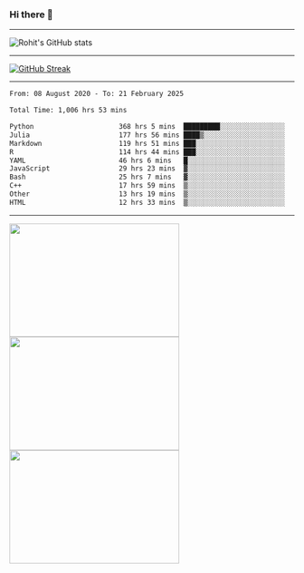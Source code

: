 ### Hi there 👋

<hr/>

![Rohit's GitHub stats](https://github-readme-stats.vercel.app/api?username=RohitRathore1&show_icons=true&theme=transparent)

<hr/>

[![GitHub Streak](http://github-readme-streak-stats.herokuapp.com?user=RohitRathore1&theme=dark&mode=weekly)](https://git.io/streak-stats)

<hr/>

<!--START_SECTION:waka-->

```txt
From: 08 August 2020 - To: 21 February 2025

Total Time: 1,006 hrs 53 mins

Python                     368 hrs 5 mins  █████████░░░░░░░░░░░░░░░░   36.56 %
Julia                      177 hrs 56 mins ████▒░░░░░░░░░░░░░░░░░░░░   17.67 %
Markdown                   119 hrs 51 mins ███░░░░░░░░░░░░░░░░░░░░░░   11.90 %
R                          114 hrs 44 mins ███░░░░░░░░░░░░░░░░░░░░░░   11.40 %
YAML                       46 hrs 6 mins   █░░░░░░░░░░░░░░░░░░░░░░░░   04.58 %
JavaScript                 29 hrs 23 mins  ▓░░░░░░░░░░░░░░░░░░░░░░░░   02.92 %
Bash                       25 hrs 7 mins   ▓░░░░░░░░░░░░░░░░░░░░░░░░   02.50 %
C++                        17 hrs 59 mins  ▒░░░░░░░░░░░░░░░░░░░░░░░░   01.79 %
Other                      13 hrs 19 mins  ▒░░░░░░░░░░░░░░░░░░░░░░░░   01.32 %
HTML                       12 hrs 33 mins  ▒░░░░░░░░░░░░░░░░░░░░░░░░   01.25 %
```

<!--END_SECTION:waka-->

<hr/>

<p>
  <img src="https://wakatime.com/share/@TeAmp0is0N/0205e68a-e5ed-48bf-b870-3c94c1fa77d3.svg" width="300" height="200">
  <img src="https://wakatime.com/share/@TeAmp0is0N/3935ee43-08a3-493e-8b95-60c1f9204b15.svg" width="300" height="200">
  <img src="https://wakatime.com/share/@TeAmp0is0N/8717aacc-7340-44e0-abb1-987dc9823fcd.svg" width="300" height="200">
</p>




